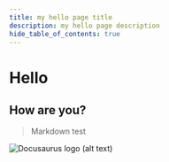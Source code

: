 ```yaml
---
title: my hello page title
description: my hello page description
hide_table_of_contents: true
---
```


# Hello

## How are you?

> Markdown test

![Docusaurus logo (alt text)](/img/docusaurus.png)

